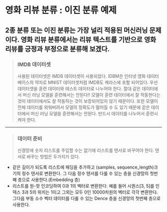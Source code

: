 # 영화 리뷰 분류 : 이진 분류 예제

2종 분류 또는 이진 분류는 가장 널리 적용된 머신러닝 문제이다. 영화 리뷰 분류에서는 리뷰 텍스트를 기반으로 영화 리뷰를 긍정과 부정으로 분류해 보겠다.
------------------------------------------------
> ### IMDB 데이터셋
> 사용된 데이터셋은 IMDB 데이터셋이 사용되었다. IDBM은 인터넷 영화 데이터베이스의 약자로 MNIST 데이터셋처럼 IMDB도 케라스에 포함 되어있다.
> 우선 데이터셋을 훈련 데이터와 테스트 데이터로 나누어야 한다. 절대 같은 데이터에서 머신 러닝 모델을 훈련해서는 안된다!! 모델이 훈련 데이터에서 잘 작동한다는 것이 데이터에서도 잘 작동하는 것이 보장되어있지 않기 때문이다. 또한 모델이 전체 데이터를 외워버려서 모델의 정확도가 떨어질 수 도 있기 때문에 같은 데이터에서 머신 러닝 모델을 훈련해서는 안된다. 반드시 데이터를 나누어서 훈련시켜야 한다.
-----------------------------------------------------------
> ### 데이터 준비
> 신경망에 숫자 리스트를 주입할 수는 없기에 리스트를 텐서로 바꾸어야 한다. 텐서로 바꾸는 방법은 두가지가 있다.
* 같은 길이가 되도록 리스트에 패딩을 추가하고 (samples, sequence_length)크기의 정수 텐서로 변환한다. 그 다음 정수 텐서를 다룰 수 있는 층을 신경망의 첫번째 층으로 사용한다.(Embedding 층)
* 리스트를 원-핫 인코딩하여 0과 1의 벡터로 변환한다. 예를 들어 시퀀스[3, 5]를 인덱스 3과 5의 위치는 1이고 그외는 모두 0인 10000차원의 벡터로 각각 변환한다. 그다음 부동 소수 벡터 데이터를 다룰 수 있는 Dence 층을 신경망의 첫번째 층으로 사용한다.
